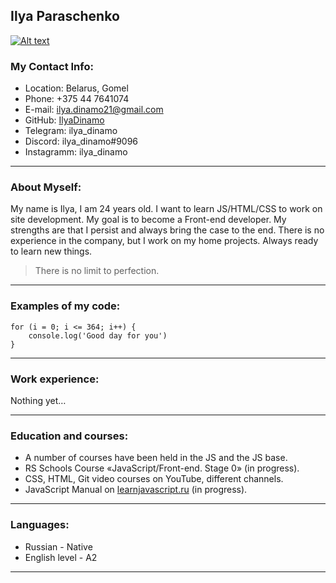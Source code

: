 ## Ilya Paraschenko

[![Alt text]()]([http://example.com/](https://vk.com/ilya_paraschenko?z=photo153431072_456249059%2Fphotos153431072))

### My Contact Info:

- Location: Belarus, Gomel
- Phone: +375 44 7641074
- E-mail: ilya.dinamo21@gmail.com
- GitHub: [IlyaDinamo](https://github.com/IlyaDinamo)
- Telegram: ilya_dinamo
- Discord: ilya_dinamo#9096
- Instagramm: ilya_dinamo 

***** **** ********

### About Myself:

My name is Ilya, I am 24 years old. I want to learn JS/HTML/CSS to work on site development. My goal is to become a Front-end developer. My strengths are that I persist and always bring the case to the end. There is no experience in the company, but I work on my home projects. Always ready to learn new things.
> There is no limit to perfection.

***** **** ********

### Examples of my code:
```
for (i = 0; i <= 364; i++) {
	console.log('Good day for you') 
}
```

***** **** ********

### Work experience:

Nothing yet…

***** **** ********

### Education and courses: 

- A number of courses have been held in the JS and the JS base.
- RS Schools Course «JavaScript/Front-end. Stage 0» (in progress).
- CSS, HTML, Git video courses on YouTube, different channels.
- JavaScript Manual on [learnjavascript.ru](https://learn.javascript.ru) (in progress).

***** **** ********

### Languages:

- Russian - Native
- English level - A2

***** **** ********
